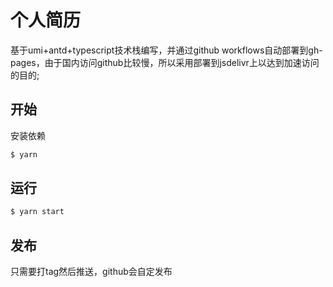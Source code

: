 # 个人简历

基于umi+antd+typescript技术栈编写，并通过github workflows自动部署到gh-pages，由于国内访问github比较慢，所以采用部署到jsdelivr上以达到加速访问的目的;


## 开始

安装依赖

```bash
$ yarn
```

## 运行

```bash
$ yarn start
```




## 发布

只需要打tag然后推送，github会自定发布
